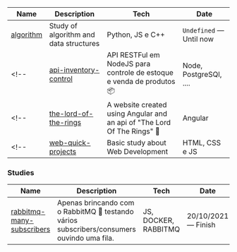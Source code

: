 
| Name                         | Description                                | Tech                    |   Date                  |
| ---------------------------- | ------------------------------------------ | ----------------------- | ----------------------- |
| [algorithm]                  | Study of algorithm and data structures     | Python, JS e C++        | `Undefined` — Until now  |
<!-- | [api-inventory-control]   | API RESTFul em NodeJS para controle de estoque e venda de produtos 📦  | Node, PostgreSQl, ....    | 04/09/2021 — Until now  | -->
<!-- | [the-lord-of-the-rings]     | A website created using Angular and an api of "The Lord Of The Rings" 👑  | Angular          | 16/08/2021 — `Stoped` | -->
<!-- | [web-quick-projects]         | Basic study about Web Development          | HTML, CSS e JS          | `Undefined` — Until now         |-->


### Studies
| Name                         | Description                                | Tech                    |   Date                  |
| ---------------------------- | ------------------------------------------ | ----------------------- | ----------------------- |
| [rabbitmq-many-subscribers]  | Apenas brincando com o RabbitMQ 🐰 testando vários subscribers/consumers ouvindo uma fila.  | JS, DOCKER, RABBITMQ | 20/10/2021 — Finish  |

[rabbitmq-many-subscribers]: <https://github.com/raperina98/rabbitmq-many-subscribers>
[api-inventory-control]: <https://github.com/raperina98/api-inventory-control>
[the-lord-of-the-rings]: <https://github.com/raperina98/the-lord-of-the-rings>
[web-quick-projects]: <https://github.com/raperina98/web-quick-projects>
[algorithm]: <https://github.com/raperina98/algorithm-c>
